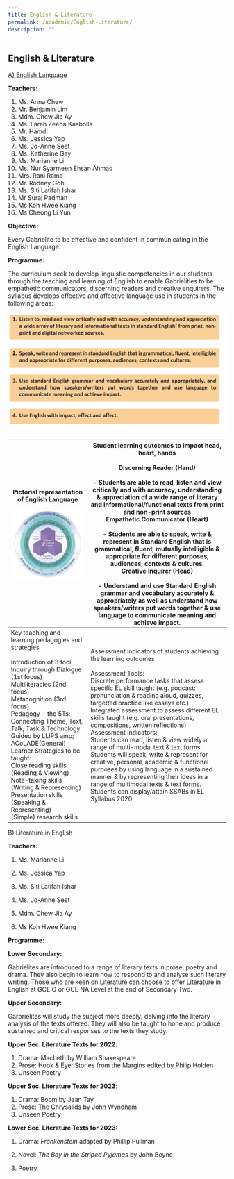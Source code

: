 ```yaml
---
title: English & Literature
permalink: /academic/English-Literature/
description: ""
---
```

## English & Literature 

<u>A) English Language</u>

  
**Teachers:**

1.  Ms. Anna Chew  
2.  Mr. Benjamin Lim
3.  Mdm. Chew Jia Ay
4.  Ms. Farah Zeeba Kasbolla     
5.  Mr. Hamdi
6.  Ms. Jessica Yap
7.  Ms. Jo-Anne Seet
8.  Ms. Katherine Gay
9.  Ms. Marianne Li
10.  Ms. Nur Syarmeen Ehsan Ahmad
11.  Mrs. Rani Rama  
12.  Mr. Rodney Goh
13.  Ms. Siti Latifah Ishar
14.  Mr Suraj Padman
15.  Ms Koh Hwee Kiang
16.  Ms Cheong Li Yun

**Objective:**

Every Gabrielite to be effective and confident in communicating in the English Language.  

**Programme:**

The curriculum seek to develop linguistic competencies in our students through the teaching and learning of English to enable Gabrielities to be empathetic communicators, discerning readers and creative enquirers. The syllabus develops effective and affective language use in students in the following areas:


![](/images/EL.png)

| Pictorial representation of English Language<br><br>![](/images/English%20Language%20-%201.png)                                                                                                                                                                                                                                                                                                                                                                                                                                                              | Student learning outcomes to impact head, heart, hands<br><br>Discerning Reader (Hand)<br><br>-	Students are able to read, listen and view critically and with accuracy, understanding & appreciation of a wide range of literary and informational/functional texts from print and non-print sources<br>Empathetic Communicator (Heart)<br><br>- Students are able to speak, write & represent in Standard English that is grammatical, fluent, mutually intelligible & appropriate for different purposes, audiences, contexts & cultures.<br>Creative Inquirer (Head)<br><br>-	Understand and use Standard English grammar and vocabulary accurately & appropriately as well as understand how speakers/writers put words together & use language to communicate meaning and achieve impact. |
|--------------------------------------------------------------------------------------------------------------------------------------------------------------------------------------------------------------------------------------------------------------------------------------------------------------------------------------------------------------------------------------------------------------------------------------------------------------------------------------------------------------------|-----------------------------------------------------------------------------------------------------------------------------------------------------------------------------------------------------------------------------------------------------------------------------------------------------------------------------------------------------------------------------------------------------------------------------------------------------------------------------------------------------------------------------------------------------------------------------------------------------------------------------------------------------------------------------------------------------------------------------------------------------------------------------------------------|
| Key teaching and learning pedagogies and strategies<br><br>Introduction of 3 foci:<br>Inquiry through Dialogue (1st focus)<br>Multiliteracies (2nd focus)<br>Metacognition (3rd focus)<br>Pedagogy - the 5Ts:<br>Connecting Theme, Text, Talk, Task & Technology<br>Guided by LLIPS amp; ACoLADE(General) Learner Strategies to be taught:<br>Close reading skills (Reading & Viewing)<br>Note-taking skills (Writing & Representing)<br>Presentation skills (Speaking & Representing)<br>(Simple) research skills | Assessment indicators of students achieving the learning outcomes<br><br>Assessment Tools:<br>Discrete performance tasks that assess specific EL skill taught (e.g. podcast: pronunciation & reading aloud, quizzes, targetted practice like essays etc.)<br>Integrated assessment to assess different EL skills taught (e.g. oral presentations, compositions, written reflections)<br>Assessment Indicators:<br>Students can read, listen & view widely a range of multi-modal text & text forms.<br>Students will speak, write & represent for creative, personal, academic & functional purposes by using language in a sustained manner & by representing their ideas in a range of multimodal texts & text forms.<br>Students can display/attain SSABs in EL Syllabus 2020              |

B) Literature in English

  

**Teachers:**

1.  Ms. Marianne Li  
    
2.  Ms. Jessica Yap  
    
3.  Ms. Siti Latifah Ishar
4.  Ms. Jo-Anne Seet
5.  Mdm. Chew Jia Ay
6.  Ms Koh Hwee Kiang

  

**Programme:**

  

**Lower Secondary:**

Gabrielites are introduced to a range of literary texts in prose, poetry and drama. They also begin to learn how to respond to and analyse such literary writing. Those who are keen on Literature can choose to offer Literature in English at GCE O or GCE NA Level at the end of Secondary Two.

  

**Upper Secondary:**

Garbrielites will study the subject more deeply; delving into the literary analysis of the texts offered. They will also be taught to hone and produce sustained and critical responses to the texts they study.

  

**Upper Sec. Literature Texts for 2022**:

1.  Drama: Macbeth by William Shakespeare
2.  Prose: Hook & Eye: Stories from the Margins edited by Philip Holden
3.  Unseen Poetry

  

**Upper Sec. Literature Texts for 2023**:

1.  Drama: Boom by Jean Tay
2.  Prose: The Chrysalids by John Wyndham
3.  Unseen Poetry

  

**Lower Sec. Literature Texts for 2023:**

1.  Drama: _Frankenstein_ adapted by Phillip Pullman  
    
2.  Novel: _The Boy in the Striped Pyjamas_ by John Boyne  
    
3.  Poetry